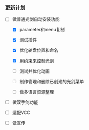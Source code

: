 ### 更新计划

- [ ] 做普通光剑自动安装功能

  - [x] parameter和menu复制

  - [x] 测试插件
     
  - [x] 优化轮盘位置和命名

  - [X] 用约束来控制光剑
     
  - [ ] 测试并优化动画

  - [ ] 制作管理和删除已创建的光剑菜单
     
  - [ ] 做多语言资源整理

- [ ] 做双手剑功能

- [ ] 适配VCC

- [ ] 做宣传
